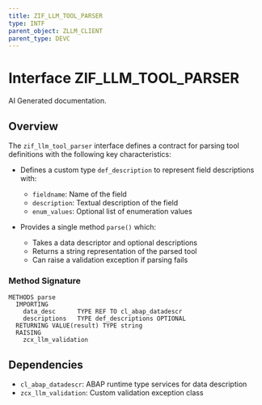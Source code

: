 ```yaml
---
title: ZIF_LLM_TOOL_PARSER
type: INTF
parent_object: ZLLM_CLIENT
parent_type: DEVC
---
```


# Interface ZIF_LLM_TOOL_PARSER

AI Generated documentation.

## Overview

The `zif_llm_tool_parser` interface defines a contract for parsing tool definitions with the following key characteristics:

- Defines a custom type `def_description` to represent field descriptions with:

  - `fieldname`: Name of the field
  - `description`: Textual description of the field
  - `enum_values`: Optional list of enumeration values

- Provides a single method `parse()` which:

  - Takes a data descriptor and optional descriptions
  - Returns a string representation of the parsed tool
  - Can raise a validation exception if parsing fails

### Method Signature

```abap
METHODS parse
  IMPORTING
    data_desc      TYPE REF TO cl_abap_datadescr
    descriptions   TYPE def_descriptions OPTIONAL
  RETURNING VALUE(result) TYPE string
  RAISING
    zcx_llm_validation
```

## Dependencies

- `cl_abap_datadescr`: ABAP runtime type services for data description
- `zcx_llm_validation`: Custom validation exception class

